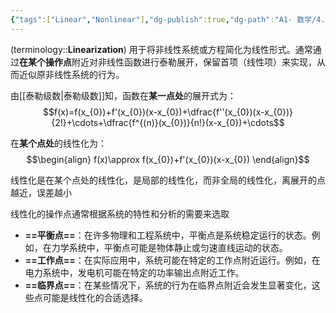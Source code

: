 ```yaml
---
{"tags":["Linear","Nonlinear"],"dg-publish":true,"dg-path":"A1- 数学/4. 线性代数/线性化.md","permalink":"/A1- 数学/4. 线性代数/线性化/","dgPassFrontmatter":true,"noteIcon":"","created":"2024-10-01T17:52:37.000+08:00","updated":"2025-07-01T16:19:12.000+08:00"}
---
```



(terminology::**Linearization**)
用于将非线性系统或方程简化为线性形式。通常通过**在某个操作点**附近对非线性函数进行泰勒展开，保留首项（线性项）来实现，从而近似原非线性系统的行为。

由[[泰勒级数\|泰勒级数]]知，函数在**某一点处**的展开式为：
$$f(x)=f(x_{0})+f'(x_{0})(x-x_{0})+\dfrac{f''(x_{0})(x-x_{0})}{2!}+\cdots+\dfrac{f^{(n)}(x_{0})}{n!}(x-x_{0})+\cdots$$

在**某个点处**的线性化为：
$$\begin{align}
f(x)\approx f(x_{0})+f'(x_{0})(x-x_{0})
\end{align}$$

线性化是在某个点处的线性化，是局部的线性化，而非全局的线性化，离展开的点越近，误差越小


线性化的操作点通常根据系统的特性和分析的需要来选取
- **==平衡点==**：在许多物理和工程系统中，平衡点是系统稳定运行的状态。例如，在力学系统中，平衡点可能是物体静止或匀速直线运动的状态。
- **==工作点==**：在实际应用中，系统可能在特定的工作点附近运行。例如，在电力系统中，发电机可能在特定的功率输出点附近工作。
- **==临界点==**：在某些情况下，系统的行为在临界点附近会发生显著变化，这些点可能是线性化的合适选择。

